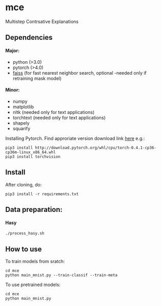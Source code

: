 # mce
Multistep Contrsative Explanations

## Dependencies

#### Major:
* python (>3.0)
* pytorch (>4.0)
* [faiss](https://github.com/facebookresearch/faiss) (for fast nearest neighbor search, optional -needed only if retraining mask model)

#### Minor:
* numpy
* matplotlib
* nltk (needed only for text applications)
* torchtext (needed only for text applications)
* shapely
* squarify

Installing Pytorch. Find approriate version download link [here](https://pytorch.org/) e.g.:

```
pip3 install http://download.pytorch.org/whl/cpu/torch-0.4.1-cp36-cp36m-linux_x86_64.whl
pip3 install torchvision
```

## Install
After cloning, do:
```
pip3 install -r requirements.txt
```

## Data preparation:

#### Hasy
```
./process_hasy.sh
```

<!-- ```
  python setup.py install
``` -->

## How to use

To train models from sratch:
```
cd mce
python main_mnist.py --train-classif --train-meta
```

To use pretrained models:

```
cd mce
python main_mnist.py
```
<!-- Otherwise, download Pretrained Models:

```
wget  people.csail.mit.edu/davidam/MCE/checkpoints/mnist/classif.pth -P checkpoints/mnist/

wget  people.csail.mit.edu/davidam/MCE/checkpoints/mnist/mask_model_7x7.pth -P checkpoints/mnist/

wget  people.csail.mit.edu/davidam/MCE/checkpoints/hasy/classif.pth -P checkpoints/hasy/

wget  people.csail.mit.edu/davidam/MCE/checkpoints/hasy/mask_model_10x10.pth -P checkpoints/hasy/ -->
